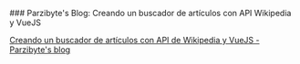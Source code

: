 ### Parzibyte's Blog: Creando un buscador de artículos con API Wikipedia y VueJS

[Creando un buscador de artículos con API de Wikipedia y VueJS - Parzibyte's blog](https://parzibyte.me/blog/2018/03/26/visor-buscador-articulos-wikipedia-vuejs/)
